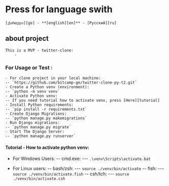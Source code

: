 # Press for language swith

    [ქართული][ge] - **[english][en]** - [Русский][ru]

## about project
    This is a MVP - twitter-clone:
        - 

### For Usage or Test :
    - For clone project in your local machine:
    -- `https://github.com/bitcamp-ge/twitter-clone-py-t2.git`
    - Create a Python venv (environment):
    -- `python -m venv venv`
    - Activate Python venv:
    -- If you need tutorial how to activate venv, press [Here][tutorial]
    - Install Python requirements:
    -- `pip install -r requirements.txt`
    - Create Django Migrations:
    -- `python manage.py makemigrations`
    - Run Django migrations:
    -- `python manage.py migrate`
    - Start The Django Server:
    -- `python manage.py runserver`


#### Tutorial - How to activate python venv:

- For Windows Users:
-- cmd.exe:
--- `.\venv\Scripts\activate.bat`

- For Linux users:
-- bash/zsh:
--- `source ./venv/bin/activate`
-- fish:
--- `source ./venv/bin/activate.fish`
-- csh/tch:
--- `source ./venv/bin/activate.csh`





[en]: https://github.com/bitcamp-group-2/twitter-clone-py-t2#readme
[ge]: readme.ge.md
[ru]: readme.ru.md